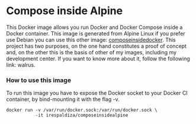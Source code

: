 # Compose inside Alpine
This Docker image allows you run Docker and Docker Compose inside a Docker container. This image is generated from Alpine Linux if you prefer use Debian you can use this other image: [composeinsidedocker](https://github.com/irespaldiza/composeinsidedocker). This project has two purposes, on the one hand constitutes a proof of concept and, on the other this is the basis of other of my images, including my development center. If you want to know more about it, follow the following link: walrus.

### How to use this image
 To run this image you have to expose the Docker socket to your Docker CI container, by bind-mounting it with the flag -v.
 ~~~
 docker run -v /var/run/docker.sock:/var/run/docker.sock \   
            -it irespaldiza/composeinsidealpine
~~~
